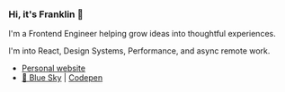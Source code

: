### Hi, it's Franklin 🌳

I'm a Frontend Engineer helping grow ideas into thoughtful experiences.

I'm into React, Design Systems, Performance, and async remote work.

- [Personal website](https://www.ffffranklin.com/)
- [🦋 Blue Sky](https://bsky.app/profile/ffffranklin.com) | [Codepen](https://codepen.io/ffffranklin)
